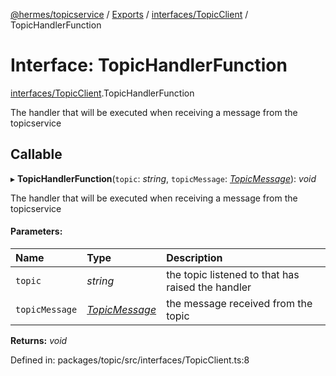 [@hermes/topicservice](../README.md) / [Exports](../modules.md) / [interfaces/TopicClient](../modules/interfaces_topicclient.md) / TopicHandlerFunction

# Interface: TopicHandlerFunction

[interfaces/TopicClient](../modules/interfaces_topicclient.md).TopicHandlerFunction

The handler that will be executed when receiving a message from the topicservice

## Callable

▸ **TopicHandlerFunction**(`topic`: *string*, `topicMessage`: [*TopicMessage*](../classes/datas_topicmessage.topicmessage.md)): *void*

The handler that will be executed when receiving a message from the topicservice

#### Parameters:

Name | Type | Description |
:------ | :------ | :------ |
`topic` | *string* | the topic listened to that has raised the handler   |
`topicMessage` | [*TopicMessage*](../classes/datas_topicmessage.topicmessage.md) | the message received from the topic    |

**Returns:** *void*

Defined in: packages/topic/src/interfaces/TopicClient.ts:8
